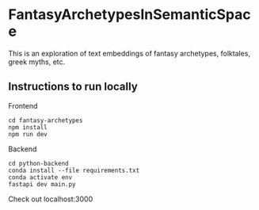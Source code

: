# FantasyArchetypesInSemanticSpace
This is an exploration of text embeddings of fantasy archetypes, folktales, greek myths, etc. 


## Instructions to run locally
Frontend
```
cd fantasy-archetypes
npm install
npm run dev
```

Backend
```
cd python-backend
conda install --file requirements.txt
conda activate env
fastapi dev main.py
```

Check out localhost:3000